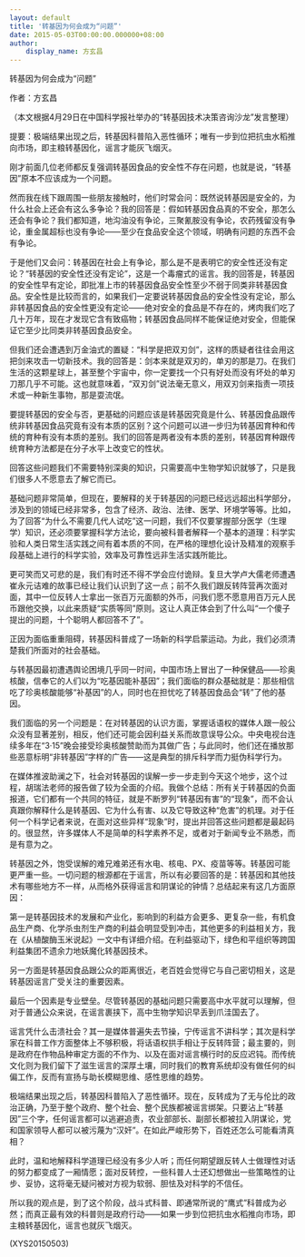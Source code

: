 ```yaml
---
layout: default
title: '转基因为何会成为“问题”'
date: 2015-05-03T00:00:00.000000+08:00
author:
    display_name: 方玄昌
---
```


转基因为何会成为“问题”

作者：方玄昌

（本文根据4月29日在中国科学报社举办的“转基因技术决策咨询沙龙”发言整理）

提要：极端结果出现之后，转基因科普陷入恶性循环；唯有一步到位把抗虫水稻推向市场，即主粮转基因化，谣言才能灰飞烟灭。

刚才前面几位老师都反复强调转基因食品的安全性不存在问题，也就是说，“转基因”原本不应该成为一个问题。

然而我在线下跟周围一些朋友接触时，他们时常会问：既然说转基因是安全的，为什么社会上还会有这么多争论？我的回答是：假如转基因食品真的不安全，那怎么还会有争论？我们都知道，地沟油没有争论，三聚氰胺没有争论，农药残留没有争论，重金属超标也没有争论——至少在食品安全这个领域，明确有问题的东西不会有争论。

于是他们又会问：转基因在社会上有争论，那么是不是表明它的安全性还没有定论？“转基因的安全性还没有定论”，这是一个毒瘤式的谣言。我的回答是，转基因的安全性早有定论，即批准上市的转基因食品安全性至少不弱于同类非转基因食品。安全性是比较而言的，如果我们一定要说转基因食品的安全性没有定论，那么非转基因食品的安全性更没有定论——绝对安全的食品是不存在的，烤肉我们吃了几十万年，现在才发现它含有致癌物；转基因食品同样不能保证绝对安全，但能保证它至少比同类非转基因食品安全。

但我们还会遭遇到万金油式的置疑：“科学是把双刃剑”，这样的质疑者往往会用这把剑来攻击一切新技术。我的回答是：剑本来就是双刃的，单刃的那是刀。在我们生活的这颗星球上，甚至整个宇宙中，你一定要找一个只有好处而没有坏处的单刃刀那几乎不可能。这也就意味着，“双刃剑”说法毫无意义，用双刃剑来指责一项技术或一种新生事物，那是耍流氓。

要提转基因的安全与否，更基础的问题应该是转基因究竟是什么、转基因食品跟传统非转基因食品究竟有没有本质的区别？这个问题可以进一步归为转基因育种和传统的育种有没有本质的差别。我们的回答是两者没有本质的差别，转基因育种跟传统育种方法都是在分子水平上改变它的性状。

回答这些问题我们不需要特别深奥的知识，只需要高中生物学知识就够了，只是我们很多人不愿意去了解它而已。

基础问题非常简单，但现在，要解释的关于转基因的问题已经远远超出科学部分，涉及到的领域已经非常多，包含了经济、政治、法律、医学、环境学等等。比如，为了回答“为什么不需要几代人试吃”这一问题，我们不仅要掌握部分医学（生理学）知识，还必须要掌握科学方法论，要向被科普者解释一个基本的道理：科学实验和人类日常生活实践之间有着本质的不同，在严格的理想化设计及精准的观察手段基础上进行的科学实验，效率及可靠性远非生活实践所能比。

更可笑而又可悲的是，我们有时还不得不学会应付诡辩。复旦大学卢大儒老师遭遇崔永元诘难的故事已经让我们认识到了这一点；前不久我们跟反转阵营再次面对面，其中一位反转人士拿出一张百万元面额的外币，问我们愿不愿意用百万元人民币跟他交换，以此来质疑“实质等同”原则。这让人真正体会到了什么叫“一个傻子提出的问题，十个聪明人都回答不了”。

正因为面临重重阻碍，转基因科普成了一场新的科学启蒙运动。为此，我们必须清楚我们所面对的社会基础。

与转基因最初遭遇舆论困境几乎同一时间，中国市场上冒出了一种保健品——珍奥核酸，信奉它的人们以为“吃基因能补基因”；我们面临的群众基础就是：那些相信吃了珍奥核酸能够“补基因”的人，同时也在担忧吃了转基因食品会“转”了他的基因。

我们面临的另一个问题是：在对转基因的认识方面，掌握话语权的媒体人跟一般公众没有显著差别，相反，他们还可能会因利益关系而故意误导公众。中央电视台连续多年在“3·15”晚会接受珍奥核酸赞助而为其做广告；与此同时，他们还在播放那些恶意标明“非转基因”字样的广告——这是典型的排斥科学而力挺伪科学行为。

在媒体推波助澜之下，社会对转基因的误解一步一步走到今天这个地步，这个过程，胡瑞法老师的报告做了较为全面的介绍。我做个总结：所有关于转基因的负面报道，它们都有一个共同的特征，就是不断罗列“转基因有害”的“现象”，而不会认真跟你解释什么是转基因、它为什么有害、以及它导致这种“危害”的机理。对于任何一个科学记者来说，在面对这些异样“现象”时，提出并回答这些问题都是最起码的。很显然，许多媒体人不是简单的科学素养不足，或者对于新闻专业不熟悉，而是有意为之。

转基因之外，饱受误解的难兄难弟还有水电、核电、PX、疫苗等等。转基因可能更严重一些。一切问题的根源都在于谣言，所以有必要回答的是：转基因和其他技术有哪些地方不一样，从而格外获得谣言和阴谋论的钟情？总结起来有这几方面原因：

第一是转基因技术的发展和产业化，影响到的利益方会更多、更复杂一些，有机食品生产商、化学杀虫剂生产商的利益会明显受到冲击，其他更多的利益相关方，我在《从植酸酶玉米说起》一文中有详细介绍。在利益驱动下，绿色和平组织等跨国利益集团不遗余力地妖魔化转基因技术。

另一方面是转基因食品跟公众的距离很近，老百姓会觉得它与自己密切相关，这是转基因谣言广受关注的重要因素。

最后一个因素是专业壁垒。尽管转基因的基础问题只需要高中水平就可以理解，但对于普通公众来说，在谣言裹挟下，高中生物学知识早丢到爪洼国去了。

谣言凭什么击溃社会？其一是媒体普遍失去节操，宁传谣言不讲科学；其次是科学家在科普工作方面整体上不够积极，将话语权拱手相让于反转阵营；最主要的，则是政府在作物品种审定方面的不作为、以及在面对谣言横行时的反应迟钝。而传统文化则为我们留下了滋生谣言的深厚土壤，同时我们的教育系统却没有做任何的纠偏工作，反而有宣扬与助长模糊思维、感性思维的趋势。

极端结果出现之后，转基因科普陷入了恶性循环。现在，反转成为了无与伦比的政治正确，乃至于整个政府、整个社会、整个民族都被谣言绑架。只要沾上“转基因”三个字，任何谣言都可以逃避追责，农业部部长、副部长都被拉入阴谋论，党和国家领导人都可以被污蔑为“汉奸”。在如此严峻形势下，百姓还怎么可能看清真相？

此时，温和地解释科学道理已经没有多少人听；而任何期望跟反转人士做理性对话的努力都变成了一厢情愿；面对反转控，一些科普人士还幻想做出一些策略性的让步、妥协，这将毫无疑问被对方视为软弱、胆怯及对科学的不信任。

所以我的观点是，到了这个阶段，战斗式科普、即通常所说的“鹰式”科普成为必然；而真正最有效的科普则是政府行动——如果一步到位把抗虫水稻推向市场，即主粮转基因化，谣言也就灰飞烟灭。

(XYS20150503)

